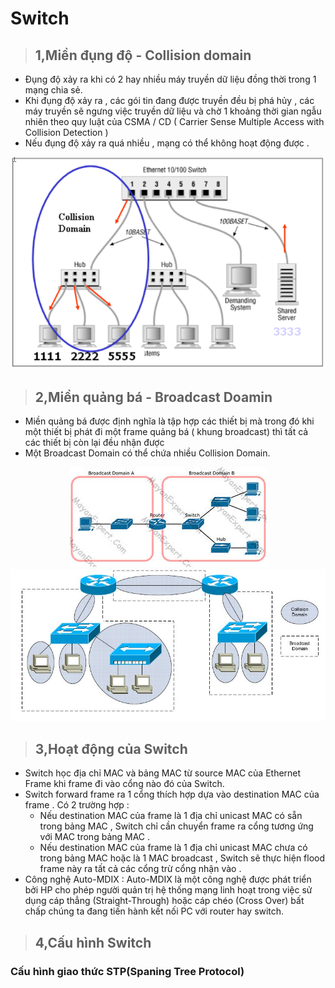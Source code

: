 # Switch
> ## **1,Miền đụng độ - Collision domain**  
- Đụng độ xảy ra khi có 2 hay nhiều máy truyền dữ liệu đồng thời trong 1 mạng chia sẻ.
- Khi đụng độ xảy ra , các gói tin đang được truyền đều bị phá hủy , các máy truyền sẽ ngưng việc truyền dữ liệu và chờ 1 khoảng thời gian ngẫu nhiên theo quy luật của CSMA / CD ( Carrier Sense Multiple Access with Collision Detection )
- Nếu đụng độ xảy ra quá nhiều , mạng có thể không hoạt động được .

<center><img src = "../images/CCNA/Collision Domain.png"></center> 

> ## **2,Miền quảng bá - Broadcast Doamin** 
- Miền quảng bá được định nghĩa là tập hợp các thiết bị mà trong đó khi một thiết bị phát đi một frame quảng bá ( khung broadcast) thì tất cả các thiết bị còn lại đều nhận được  
- Một Broadcast Domain có thể chứa nhiều Collision Domain.
 <center><img src = "../images/CCNA/broadcast domain.JPG"></center> 


 <center><img src = "../images/CCNA/sw1.jpg"></center>  

> ## **3,Hoạt động của Switch**  
- Switch học địa chỉ MAC và bảng MAC từ source MAC của Ethernet Frame khi frame đi vào cổng nào đó của Switch.  
- Switch forward frame ra 1 cổng thích hợp dựa vào destination MAC của frame . Có 2 trường hợp :
   - Nếu destination MAC của frame là 1 địa chỉ unicast MAC có sẵn trong bảng MAC , Switch chỉ cần chuyển frame ra cổng tương ứng với MAC trong bảng MAC .  
   - Nếu destination MAC của frame là 1 địa chỉ unicast MAC chưa có trong bảng MAC hoặc là 1 MAC broadcast , Switch sẽ thực hiện flood frame này ra tất cả các cổng trừ cổng nhận vào .
- Công nghệ Auto-MDIX : Auto-MDIX là một công nghệ được phát triển bởi HP cho phép người quản trị hệ thống mạng linh hoạt trong việc sử dụng cáp thẳng (Straight-Through) hoặc cáp chéo (Cross Over) bất chấp chúng ta đang tiến hành kết nối PC với router hay switch.  

> ## **4,Cấu hình Switch**
### Cấu hình giao thức STP(Spaning Tree Protocol)



